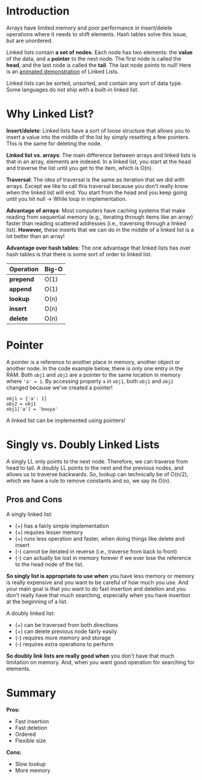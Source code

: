 # Introduction

Arrays have limited memory and poor performance in insert/delete operations where it needs to shift elements. Hash tables solve this issue, but are unordered. 

Linked lists contain **a set of nodes**. Each node has two elements: the **value** of the data, and a **pointer** to the next node. The first node is called the **head**, and the last node is called the **tail**. The last node points to null! Here is an [animated demonstration](https://visualgo.net/en/list?slide=1) of Linked Lists.

Linked lists can be sorted, unsorted, and contain any sort of data type. Some languages do not ship with a built-in linked list.

# Why Linked List?

**Insert/delete**: Linked lists have a sort of loose structure that allows you to insert a value into the middle of the list by simply resetting a few pointers. This is the same for deleting the node. 

**Linked list vs. arrays**: The main difference between arrays and linked lists is that in an array, elements are indexed. In a linked list, you start at the head and traverse the list until you get to the item, which is O(n).

**Traversal**: The idea of traversal is the same as iteration that we did with arrays. Except we like to call this traversal because you don't really know when the linked list will end. You start from the head and you keep going until you hit null -> While loop in implementation.

**Advantage of arrays**: Most computers have caching systems that make reading from sequential memory (e.g., iterating through items like an array) faster than reading scattered addresses (i.e., traversing through a linked list). **However,** these inserts that we can do in the middle of a linked list is a lot better than an array!

**Advantage over hash tables**: The one advantage that linked lists has over hash tables is that there is some sort of order to linked list.

| Operation   | Big-O |
| ----------- | ----- |
| **prepend** | O(1)  |
| **append**  | O(1)  |
| **lookup**  | O(n)  |
| **insert**  | O(n)  |
| **delete**  | O(n)  |

# Pointer

A pointer is a reference to another place in memory, another object or another node. In the code example below, there is only one entry in the RAM. Both `obj1` and `obj2` are a pointer to the same location in memory where `'a' = 1`. By accessing property `a` in `obj1`, both `obj1` and `obj2` changed because we've created a pointer!

```
obj1 = {'a': 1}
obj2 = obj1
obj1['a'] = 'booya'
```

A linked list can be implemented using pointers!

# Singly vs. Doubly Linked Lists

A singly LL only points to the next node. Therefore, we can traverse from head to tail. A doubly LL points to the next and the previous nodes, and allows us to traverse backwards. So, lookup can technically be of O(n/2), which we have a rule to remove constants and so, we say its O(n).

## Pros and Cons

A singly linked list:
- (+) has a fairly simple implementation
- (+) requires lesser memory
- (+) runs less operation and faster, when doing things like delete and insert
- (-) cannot be iterated in reverse (i.e., traverse from back to front)
- (-) can actually be lost in memory forever if we ever lose the reference to the head node of the list.

**So singly list is appropriate to use when** you have less memory or memory is really expensive and you want to be careful of how much you use. And your main goal is that you want to do fast insertion and deletion and you don't really have that much searching, especially when you have insertion at the beginning of a list.

A doubly linked list:
- (+) can be traversed from both directions
- (+) can delete previous node fairly easily
- (-) requires more memory and storage
- (-) requires extra operations to perform

**So doubly link lists are really good when** you don't have that much limitation on memory. And, when you want good operation for searching for elements.

# Summary

**Pros:**
- Fast insertion
- Fast deletion
- Ordered
- Flexible size

**Cons:**
- Slow lookup
- More memory

